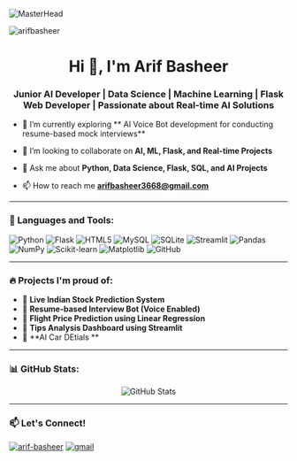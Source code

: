 ![MasterHead](https://user-images.githubusercontent.com/74038190/225813708-98b745f2-7d22-48cf-9150-083f1b00d6c9.gif)
<p align="left"> <img src="https://komarev.com/ghpvc/?username=arifbasheer&label=Profile%20views&color=0e75b6&style=flat" alt="arifbasheer" /> </p>

<h1 align="center">Hi 👋, I'm Arif Basheer</h1>
<h3 align="center">Junior AI Developer | Data Science | Machine Learning | Flask Web Developer | Passionate about Real-time AI Solutions</h3>

- 🌱 I’m currently exploring ** AI Voice Bot development for conducting resume-based mock interviews**

- 👯 I’m looking to collaborate on **AI, ML, Flask, and Real-time Projects**

- 💬 Ask me about **Python, Data Science, Flask, SQL, and AI Projects**

- 📫 How to reach me **arifbasheer3668@gmail.com**


---

### 🧰 Languages and Tools:

![Python](https://img.shields.io/badge/python-3670A0?style=for-the-badge&logo=python&logoColor=ffdd54)
![Flask](https://img.shields.io/badge/flask-%23000.svg?style=for-the-badge&logo=flask&logoColor=white)
![HTML5](https://img.shields.io/badge/html5-%23E34F26.svg?style=for-the-badge&logo=html5&logoColor=white)
![MySQL](https://img.shields.io/badge/mysql-4479A1.svg?style=for-the-badge&logo=mysql&logoColor=white)
![SQLite](https://img.shields.io/badge/sqlite-%2307405e.svg?style=for-the-badge&logo=sqlite&logoColor=white)
![Streamlit](https://img.shields.io/badge/Streamlit-black?style=for-the-badge&logo=streamlit)
![Pandas](https://img.shields.io/badge/pandas-%23150458.svg?style=for-the-badge&logo=pandas&logoColor=white)
![NumPy](https://img.shields.io/badge/numpy-%23013243.svg?style=for-the-badge&logo=numpy&logoColor=white)
![Scikit-learn](https://img.shields.io/badge/scikit%20learn-%23F7931E.svg?style=for-the-badge&logo=scikit-learn&logoColor=white)
![Matplotlib](https://img.shields.io/badge/Matplotlib-%23ffffff.svg?style=for-the-badge&logo=Matplotlib&logoColor=black)
![GitHub](https://img.shields.io/badge/github-%23121011.svg?style=for-the-badge&logo=github&logoColor=white)


---

### 🔥 Projects I'm proud of:
- 🔮 **Live Indian Stock Prediction System**
- 🧠 **Resume-based Interview Bot (Voice Enabled)**
- 💸 **Flight Price Prediction using Linear Regression**
- 🧾 **Tips Analysis Dashboard using Streamlit**
- 🧬 **AI Car DEtials **

---

### 📊 GitHub Stats:
<p align="center">
  <img src="https://github-readme-stats.vercel.app/api?username=arif&show_icons=true&theme=radical" alt="GitHub Stats" />
</p>

---

### 📫 Let's Connect!

<p align="left">
  <a href="https://www.linkedin.com/in/arifbasheer/" target="blank"><img align="center" src="https://img.shields.io/badge/LinkedIn-%230077B5.svg?style=for-the-badge&logo=linkedin&logoColor=white" alt="arif-basheer" /></a>
  <a href="mailto:arifbasheer3668@gmail.com"><img align="center" src="https://img.shields.io/badge/Gmail-D14836.svg?style=for-the-badge&logo=gmail&logoColor=white" alt="gmail" /></a>
</p>
